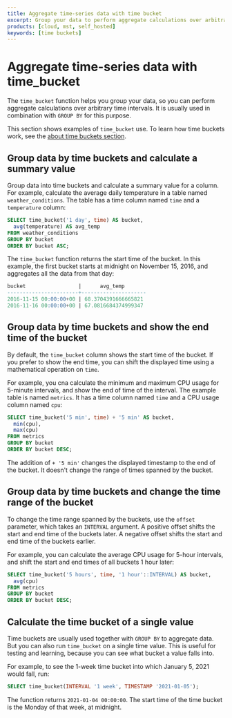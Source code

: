 ```yaml
---
title: Aggregate time-series data with time bucket
excerpt: Group your data to perform aggregate calculations over arbitrary time intervals
products: [cloud, mst, self_hosted]
keywords: [time buckets]
---
```


# Aggregate time-series data with time_bucket

The `time_bucket` function helps you group your data, so you can perform
aggregate calculations over arbitrary time intervals. It is usually used
in combination with `GROUP BY` for this purpose.

This section shows examples of `time_bucket` use. To learn how time buckets
work, see the [about time buckets section][time-buckets].

## Group data by time buckets and calculate a summary value

Group data into time buckets and calculate a summary value for a column. For
example, calculate the average daily temperature in a table named
`weather_conditions`. The table has a time column named `time` and a
`temperature` column:

```sql
SELECT time_bucket('1 day', time) AS bucket,
  avg(temperature) AS avg_temp
FROM weather_conditions
GROUP BY bucket
ORDER BY bucket ASC;
```

The `time_bucket` function returns the start time of the bucket. In this
example, the first bucket starts at midnight on November 15, 2016, and
aggregates all the data from that day:

```sql
bucket                 |      avg_temp
-----------------------+---------------------
2016-11-15 00:00:00+00 | 68.3704391666665821
2016-11-16 00:00:00+00 | 67.0816684374999347
```

## Group data by time buckets and show the end time of the bucket

By default, the `time_bucket` column shows the start time of the bucket. If you
prefer to show the end time, you can shift the displayed time using a
mathematical operation on `time`.

For example, you cna calculate the minimum and maximum CPU usage for 5-minute
intervals, and show the end of time of the interval. The example table is named
`metrics`. It has a time column named `time` and a CPU usage column named `cpu`:

```sql
SELECT time_bucket('5 min', time) + '5 min' AS bucket,
  min(cpu),
  max(cpu)
FROM metrics
GROUP BY bucket
ORDER BY bucket DESC;
```

The addition of `+ '5 min'` changes the displayed timestamp to the end of the
bucket. It doesn't change the range of times spanned by the bucket.

## Group data by time buckets and change the time range of the bucket

To change the time range spanned by the buckets, use the `offset` parameter,
which takes an `INTERVAL` argument. A positive offset shifts the start and end
time of the buckets later. A negative offset shifts the start and end time of
the buckets earlier.

For example, you can calculate the average CPU usage for 5-hour intervals, and
shift the start and end times of all buckets 1 hour later:

```sql
SELECT time_bucket('5 hours', time, '1 hour'::INTERVAL) AS bucket,
  avg(cpu)
FROM metrics
GROUP BY bucket
ORDER BY bucket DESC;
```

## Calculate the time bucket of a single value

Time buckets are usually used together with `GROUP BY` to aggregate data. But
you can also run `time_bucket` on a single time value. This is useful for
testing and learning, because you can see what bucket a value falls into.

For example, to see the 1-week time bucket into which January 5, 2021 would
fall, run:

```sql
SELECT time_bucket(INTERVAL '1 week', TIMESTAMP '2021-01-05');
```

The function returns `2021-01-04 00:00:00`. The start time of the time bucket is
the Monday of that week, at midnight.

[time-buckets]: /use-timescale/:currentVersion:/time-buckets/
